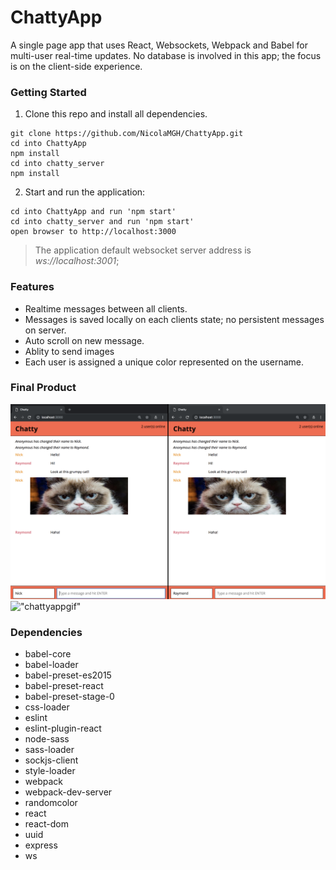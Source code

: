 ChattyApp
=====================

A single page app that uses React, Websockets, Webpack and Babel for multi-user real-time updates. No database is involved in this app; the focus is on the client-side experience.

### Getting Started

1. Clone this repo and install all dependencies.

```
git clone https://github.com/NicolaMGH/ChattyApp.git
cd into ChattyApp
npm install
cd into chatty_server
npm install
```

2. Start and run the application:

```
cd into ChattyApp and run 'npm start'
cd into chatty_server and run 'npm start'
open browser to http://localhost:3000
```
> The application default websocket server address is *ws://localhost:3001*;

### Features

- Realtime messages between all clients.
- Messages is saved locally on each clients state; no persistent messages on server.
- Auto scroll on new message.
- Ablity to send images
- Each user is assigned a unique color represented on the username.

### Final Product

!["chattyapp"](https://github.com/NicolaMGH/ChattyApp/blob/master/docs/chattyapp.png?raw=true)
!["chattyappgif"](https://github.com/RayKayy/hichat-app/blob/master/docs/hichat_demo.png?raw=true)

### Dependencies

- babel-core
- babel-loader
- babel-preset-es2015
- babel-preset-react
- babel-preset-stage-0
- css-loader
- eslint
- eslint-plugin-react
- node-sass
- sass-loader
- sockjs-client
- style-loader
- webpack
- webpack-dev-server
- randomcolor
- react
- react-dom
- uuid
- express
- ws